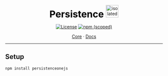 <p align="center" size="20">
    <span style="color:black;font-weight:700;font-size:30px">
    Persistence
    </span> 
    <img src="https://www.computerhope.com/jargon/j/javascript.png" alt="isolated" width="40"/>
</p>
<p align="center">
    <a href="https://opensource.org/licenses/Apache-2.0"><img alt="License" src="https://img.shields.io/badge/License-Apache_2.0-blue.svg"></a>
    <a href="https://www.npmjs.com/package/persistenceonejs"><img alt="npm (scoped)" src="https://img.shields.io/npm/v/persistenceonejs.svg"> </a>
</p>

<p align="center">
    <a href="https://docs.pstake.finance/">Core</a>
    ·
    <a href="https://cosmos.github.io/cosmjs/latest/stargate/index.html">Docs</a>
</p>

---

## Setup

```sh
npm install persistenceonejs
```
